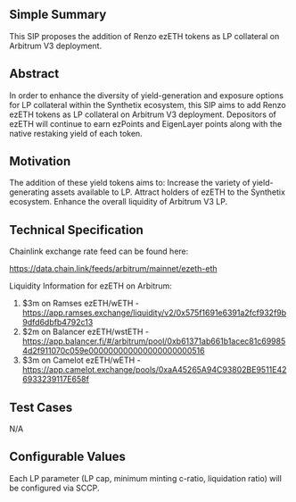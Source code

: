 ## Simple Summary
This SIP proposes the addition of Renzo ezETH tokens as LP collateral on Arbitrum V3 deployment.

## Abstract
In order to enhance the diversity of yield-generation and exposure options for LP collateral within the Synthetix ecosystem, this SIP aims to add Renzo ezETH tokens as LP collateral on Arbitrum V3 deployment. Depositors of ezETH will continue to earn ezPoints and EigenLayer points along with the native restaking yield of each token.

## Motivation
The addition of these yield tokens aims to:
Increase the variety of yield-generating assets available to LP.
Attract holders of ezETH to the Synthetix ecosystem.
Enhance the overall liquidity of Arbitrum V3 LP.

## Technical Specification
Chainlink exchange rate feed can be found here:

https://data.chain.link/feeds/arbitrum/mainnet/ezeth-eth

Liquidity Information for ezETH on Arbitrum: 

1. $3m on Ramses ezETH/wETH - https://app.ramses.exchange/liquidity/v2/0x575f1691e6391a2fcf932f9b9dfd6dbfb4792c13
2. $2m on Balancer ezETH/wstETH - https://app.balancer.fi/#/arbitrum/pool/0xb61371ab661b1acec81c699854d2f911070c059e000000000000000000000516
3. $3m on Camelot ezETH/wETH - https://app.camelot.exchange/pools/0xaA45265A94C93802BE9511E426933239117E658f

## Test Cases
N/A

## Configurable Values
Each LP parameter (LP cap, minimum minting c-ratio, liquidation ratio) will be configured via SCCP.
